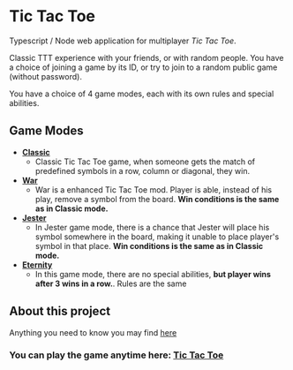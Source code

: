 # Tic Tac Toe
Typescript / Node web application for multiplayer *Tic Tac Toe*. 

Classic TTT experience with your friends, or with random people. You have a choice of joining a game by its ID, 
or try to join to a random public game (without password).

You have a choice of 4 game modes, each with its own rules and special abilities.
## Game Modes
- **<ins>Classic</ins>**
  - Classic Tic Tac Toe game, when someone gets the match of predefined symbols in a row, column or diagonal, they win.
- **<ins>War</ins>**
  - War is a enhanced Tic Tac Toe mod. Player is able, instead of his play, remove a symbol from the board. 
    **Win conditions is the same as in Classic mode.**
- **<ins>Jester</ins>**
  - In Jester game mode, there is a chance that Jester will place his symbol somewhere in the board, 
    making it unable to place player's symbol in that place. **Win conditions is the same as in Classic mode.**
- **<ins>Eternity</ins>**
  - In this game mode, there are no special abilities, **but player wins after 3 wins in a row.**. Rules are the same

## About this project
Anything you need to know you may find [here](https://github.com/Trup10ka/TicTacToe/wiki)

### You can play the game anytime here: [Tic Tac Toe](https://s-friedl.dev.spsejecna.net)